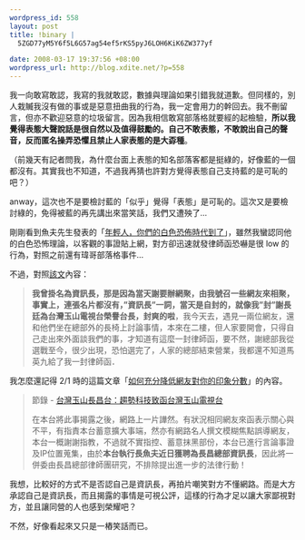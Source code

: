 ```yaml
--- 
wordpress_id: 558
layout: post
title: !binary |
  5ZGD77yM5Y6f5L6G57ag54ef5rKS5pyJ6LOH6KiK6ZW377yf

date: 2008-03-17 19:37:56 +08:00
wordpress_url: http://blog.xdite.net/?p=558
---
```

我一向敢寫敢認，我寫的我就敢認，數據與理論如果引錯我就道歉。但同樣的，別人栽贓我沒有做的事或是惡意扭曲我的行為，我一定會用力的幹回去。我不刪留言，但亦不歡迎惡意的垃圾留言。因為我相信敢寫部落格就要經的起檢驗，<strong>所以我覺得表態大聲說話是很自然以及值得鼓勵的。自己不敢表態，不敢說出自己的聲音，反而匿名操弄恐懼且禁止人家表態的是大孬種</strong>。

（前幾天有記者問我，為什麼台面上表態的知名部落客都是挺綠的，好像藍的一個都沒有。其實我也不知道，不過我再猜也許對方覺得表態自己支持藍的是可恥的吧？）

anway，這次也不是要檢討藍的「似乎」覺得「表態」是可恥的。這次又是要檢討綠的，免得被藍的再先講出來當笑話，我們又遭殃了…

剛剛看到魚夫先生發表的「<a href="http://yufuhome.blogspot.com/2008/03/blog-post_11.html">年輕人，你們的白色恐佈時代到了</a>」，雖然我蠻認同他的白色恐怖理論，以客觀的事證貼上網，對方卻迅速就發律師函恐嚇是很 low 的行為，對照之前還有瑋哥部落格事件…

不過，對照<a href="http://yufuhome.blogspot.com/2008/03/blog-post_11.html">該文</a>內容：



<blockquote><strong>我曾掛名為資訊長，那是因為當天謝要辦網聚，由我號召一些網友來相聚，事實上，連張名片都沒有，”資訊長”一詞，當天是自封的，就像我”封”謝長廷為台灣玉山電視台榮譽台長，封爽的啦</strong>，我今天去，遇見一兩位網友，還和他們坐在總部外的長椅上討論事情，本來在二樓，但人家要開會，只得自己走出來外面談我們的事，才知道有這麼一封律師函，要不然，謝總部我從選戰至今，很少出現，恐怕選完了，人家的總部結束營業，我都還不知道馬英九給了我一封律師函．
</blockquote>


我怎麼還記得 2/1 時的這篇文章「<a href="http://blog.xdite.net/?p=538">如何充分降低網友對你的印象分數</a>」的內容。

<blockquote>

節錄 - <a href="http://vivataiwantv.blogspot.com/2008/01/blog-post_2411.html">台灣玉山長昌台：趨勢科技致函台灣玉山電視台</a>

在本台將此事揭露之後，網路上一片譁然。有狀況相同網友來函表示關心與不平，有指責本台蓄意擴大事端，然亦有網路名人撰文模糊焦點誤導網友，本台一概謝謝指教，不過就不實指控、蓄意抹黑部份，本台已進行言論事證及IP位置蒐集，由於<strong>本台執行長魚夫近日獲聘為長昌總部資訊長</strong>，因此將一併委由長昌總部律師團研究，不排除提出進一步的法律行動！</blockquote>

我想，比較好的方式不是否認自己是資訊長，再拍片嘲笑對方不懂網路。而是大方承認自己是資訊長，而且揭露的事情是可視公評，這樣的行為才足以讓大家鄙視對方，並且讓同營的人也感到榮耀吧？

不然，好像看起來又只是一樁笑話而已。
